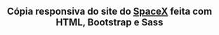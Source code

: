 <h2 align="center">Cópia responsiva do site do <a href="https://joaopmsa.github.io/SpaceX-Website-Clone/" target="_blank">SpaceX</a> feita com HTML, Bootstrap e Sass</h2>

